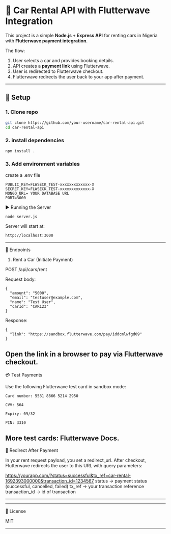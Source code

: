 # 🚗 Car Rental API with Flutterwave Integration

This project is a simple **Node.js + Express API** for renting cars in Nigeria with **Flutterwave payment integration**.  

The flow:
1. User selects a car and provides booking details.
2. API creates a **payment link** using Flutterwave.
3. User is redirected to Flutterwave checkout.
4. Flutterwave redirects the user back to your app after payment.

---

## 🔧 Setup

### 1. Clone repo
```bash
git clone https://github.com/your-username/car-rental-api.git
cd car-rental-api
```

### 2. install dependencies 
```bash
npm install .
```

### 3. Add environment variables 
create a .env file
```
PUBLIC_KEY=FLWSECK_TEST-xxxxxxxxxxxxx-X
SECRET_KEY=FLWSECK_TEST-xxxxxxxxxxxxx-X
MONGO_URL= YOUR DATABASE URL
PORT=3000
```

▶️ Running the Server
```
node server.js
```
Server will start at:
```
http://localhost:3000
```

---

🚀 Endpoints

1. Rent a Car (Initiate Payment)

POST /api/cars/rent

Request body:
```
{
  "amount": "5000",
  "email": "testuser@example.com",
  "name": "Test User",
  "carId": "CAR123"
}
```
Response:
```
{
  "link": "https://sandbox.flutterwave.com/pay/iddcmlwfgd09"
}
```
Open the link in a browser to pay via Flutterwave checkout.
---

💳 Test Payments

Use the following Flutterwave test card in sandbox mode:
```
Card number: 5531 8866 5214 2950

CVV: 564

Expiry: 09/32

PIN: 3310
```
More test cards: Flutterwave Docs.
---

🔀 Redirect After Payment

In your rent request payload, you set a redirect_url.
After checkout, Flutterwave redirects the user to this URL with query parameters:

https://yourapp.com/?status=successful&tx_ref=car-rental-1692393000000&transaction_id=1234567
status → payment status (successful, cancelled, failed)
tx_ref → your transaction reference
transaction_id → id of transaction 

---


---

📄 License

MIT

---

